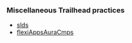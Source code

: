 ### Miscellaneous Trailhead practices
- [slds](https://trailhead.salesforce.com/en/content/learn/modules/lightning_design_system) 
- [flexiAppsAuraCmps](https://trailhead.salesforce.com/en/content/learn/projects/workshop-lightning-programmatic?trail_id=lex_dev)
